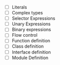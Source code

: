 - [ ] Literals
- [ ] Complex types
- [ ] Selector Expressions
- [ ] Unary Expressions
- [ ] Binary expressions
- [ ] Flow control
- [ ] Function definition
- [ ] Class definition
- [ ] Interface definition
- [ ] Module Definition